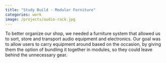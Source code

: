 ```yaml
---
title: "Study Build - Modular Forniture"
categories: work
image: /projects/audio-rack.jpg
---
```


To better organize our shop, we needed a furniture system that allowed us to sort, store and transport audio equipment and electronics. Our goal was to allow users to carry equipment around based on the occasion, by giving them the option of bundling it together in modules, so they could leave behind the unnecessary gear.
